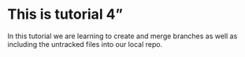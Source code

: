 # This is tutorial 4”

In this tutorial we are learning to create and merge branches as well as including the untracked files into our local repo.